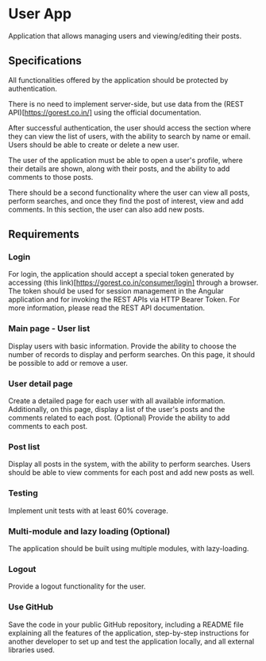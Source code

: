 # User App

Application that allows managing users and viewing/editing their posts.


## Specifications

All functionalities offered by the application should be protected by authentication.

There is no need to implement server-side, but use data from the (REST API)[https://gorest.co.in/] using the official documentation.

After successful authentication, the user should access the section where they can view the list of users, with the ability to search by name or email. Users should be able to create or delete a new user.

The user of the application must be able to open a user's profile, where their details are shown, along with their posts, and the ability to add comments to those posts.

There should be a second functionality where the user can view all posts, perform searches, and once they find the post of interest, view and add comments. In this section, the user can also add new posts.


## Requirements

### Login
For login, the application should accept a special token generated by accessing (this link)[https://gorest.co.in/consumer/login] through a browser. The token should be used for session management in the Angular application and for invoking the REST APIs via HTTP Bearer Token. For more information, please read the REST API documentation.

### Main page - User list
Display users with basic information. Provide the ability to choose the number of records to display and perform searches. On this page, it should be possible to add or remove a user.

### User detail page
Create a detailed page for each user with all available information. Additionally, on this page, display a list of the user's posts and the comments related to each post.
(Optional) Provide the ability to add comments to each post.

### Post list
Display all posts in the system, with the ability to perform searches. Users should be able to view comments for each post and add new posts as well.

### Testing
Implement unit tests with at least 60% coverage.

### Multi-module and lazy loading (Optional)
The application should be built using multiple modules, with lazy-loading.

### Logout
Provide a logout functionality for the user.


### Use GitHub
Save the code in your public GitHub repository, including a README file explaining all the features of the application, step-by-step instructions for another developer to set up and test the application locally, and all external libraries used.

